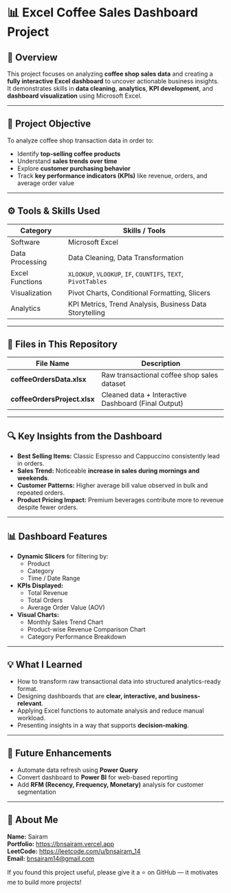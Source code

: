 # 📊 Excel Coffee Sales Dashboard Project

## 📝 Overview
This project focuses on analyzing **coffee shop sales data** and creating a **fully interactive Excel dashboard** to uncover actionable business insights.  
It demonstrates skills in **data cleaning**, **analytics**, **KPI development**, and **dashboard visualization** using Microsoft Excel.

---

## 🎯 Project Objective
To analyze coffee shop transaction data in order to:
- Identify **top-selling coffee products**
- Understand **sales trends over time**
- Explore **customer purchasing behavior**
- Track **key performance indicators (KPIs)** like revenue, orders, and average order value

---

## ⚙️ Tools & Skills Used
| Category | Skills / Tools |
|---------|----------------|
| Software | Microsoft Excel |
| Data Processing | Data Cleaning, Data Transformation |
| Excel Functions | `XLOOKUP`, `VLOOKUP`, `IF`, `COUNTIFS`, `TEXT`, `PivotTables` |
| Visualization | Pivot Charts, Conditional Formatting, Slicers |
| Analytics | KPI Metrics, Trend Analysis, Business Data Storytelling |

---

## 📂 Files in This Repository
| File Name | Description |
|----------|-------------|
| **coffeeOrdersData.xlsx** | Raw transactional coffee shop sales dataset |
| **coffeeOrdersProject.xlsx** | Cleaned data + Interactive Dashboard (Final Output) |

---

## 🔍 Key Insights from the Dashboard
- **Best Selling Items:** Classic Espresso and Cappuccino consistently lead in orders.
- **Sales Trend:** Noticeable **increase in sales during mornings and weekends**.
- **Customer Patterns:** Higher average bill value observed in bulk and repeated orders.
- **Product Pricing Impact:** Premium beverages contribute more to revenue despite fewer orders.

---

## 📊 Dashboard Features
- **Dynamic Slicers** for filtering by:
  - Product
  - Category
  - Time / Date Range
- **KPIs Displayed:**
  - Total Revenue
  - Total Orders
  - Average Order Value (AOV)
- **Visual Charts:**
  - Monthly Sales Trend Chart
  - Product-wise Revenue Comparison Chart
  - Category Performance Breakdown

---

## 💡 What I Learned
- How to transform raw transactional data into structured analytics-ready format.
- Designing dashboards that are **clear, interactive, and business-relevant**.
- Applying Excel functions to automate analysis and reduce manual workload.
- Presenting insights in a way that supports **decision-making**.

---

## 🚀 Future Enhancements
- Automate data refresh using **Power Query**
- Convert dashboard to **Power BI** for web-based reporting
- Add **RFM (Recency, Frequency, Monetary)** analysis for customer segmentation

---

## 👤 About Me
**Name:** Sairam  
**Portfolio:** https://bnsairam.vercel.app  
**LeetCode:** https://leetcode.com/u/bnsairam_14  
**Email:** bnsairam14@gmail.com  

If you found this project useful, please give it a ⭐ on GitHub — it motivates me to build more projects!

